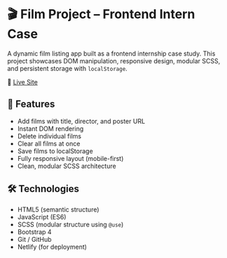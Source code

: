 # 🎬 Film Project – Frontend Intern Case

A dynamic film listing app built as a frontend internship case study. This project showcases DOM manipulation, responsive design, modular SCSS, and persistent storage with `localStorage`.

🔗 [Live Site](https://filmprojectresponsive.netlify.app/)  


## 🔧 Features

- Add films with title, director, and poster URL  
- Instant DOM rendering  
- Delete individual films  
- Clear all films at once  
- Save films to localStorage  
- Fully responsive layout (mobile-first)  
- Clean, modular SCSS architecture



## 🛠️ Technologies

- HTML5 (semantic structure)  
- JavaScript (ES6)  
- SCSS (modular structure using `@use`)  
- Bootstrap 4  
- Git / GitHub  
- Netlify (for deployment)





